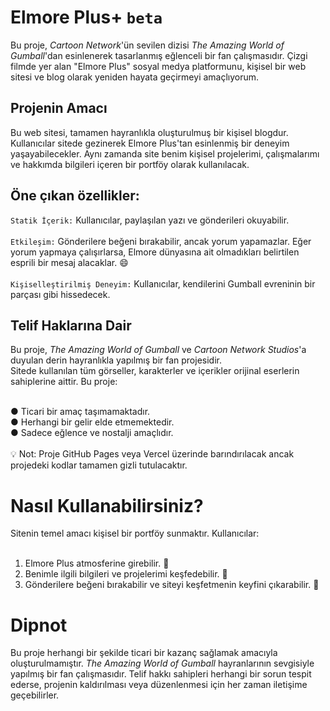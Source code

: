 # Elmore Plus+ <code>beta</code>

Bu proje, <i>Cartoon Network</i>'ün sevilen dizisi <i>The Amazing World of Gumball</i>'dan esinlenerek tasarlanmış eğlenceli bir fan çalışmasıdır. Çizgi filmde yer alan "Elmore Plus" sosyal medya platformunu, kişisel bir web sitesi ve blog olarak yeniden hayata geçirmeyi amaçlıyorum. <br />

<h2>Projenin Amacı</h2>
Bu web sitesi, tamamen hayranlıkla oluşturulmuş bir kişisel blogdur. Kullanıcılar sitede gezinerek Elmore Plus'tan esinlenmiş bir deneyim yaşayabilecekler. Aynı zamanda site benim kişisel projelerimi, çalışmalarımı ve hakkımda bilgileri içeren bir portföy olarak kullanılacak.

<h2>Öne çıkan özellikler:</h2>

<code>Statik İçerik:</code> Kullanıcılar, paylaşılan yazı ve gönderileri okuyabilir. <br /> <br/>
<code>Etkileşim:</code> Gönderilere beğeni bırakabilir, ancak yorum yapamazlar. Eğer yorum yapmaya çalışırlarsa, Elmore dünyasına ait olmadıkları belirtilen esprili bir mesaj alacaklar. 😄<br/> <br/>
<code>Kişiselleştirilmiş Deneyim:</code> Kullanıcılar, kendilerini Gumball evreninin bir parçası gibi hissedecek.

<h2>Telif Haklarına Dair</h2>
Bu proje, <i>The Amazing World of Gumball</i> ve <i>Cartoon Network Studios</i>'a duyulan derin hayranlıkla yapılmış bir fan projesidir. <br />
Sitede kullanılan tüm görseller, karakterler ve içerikler orijinal eserlerin sahiplerine aittir. Bu proje: <br /> <br />

● Ticari bir amaç taşımamaktadır. <br />
● Herhangi bir gelir elde etmemektedir. <br />
● Sadece eğlence ve nostalji amaçlıdır. <br /> <br />
💡 Not: Proje GitHub Pages veya Vercel üzerinde barındırılacak ancak projedeki kodlar tamamen gizli tutulacaktır.

<h1>Nasıl Kullanabilirsiniz?</h1>
Sitenin temel amacı kişisel bir portföy sunmaktır. Kullanıcılar: <br /> <br />

1. Elmore Plus atmosferine girebilir. 🎨
2. Benimle ilgili bilgileri ve projelerimi keşfedebilir. 📂
3. Gönderilere beğeni bırakabilir ve siteyi keşfetmenin keyfini çıkarabilir. 💖<br />

<h1>Dipnot</h1>
Bu proje herhangi bir şekilde ticari bir kazanç sağlamak amacıyla oluşturulmamıştır. <i>The Amazing World of Gumball</i> hayranlarının sevgisiyle yapılmış bir fan çalışmasıdır. Telif hakkı sahipleri herhangi bir sorun tespit ederse, projenin kaldırılması veya düzenlenmesi için her zaman iletişime geçebilirler.
